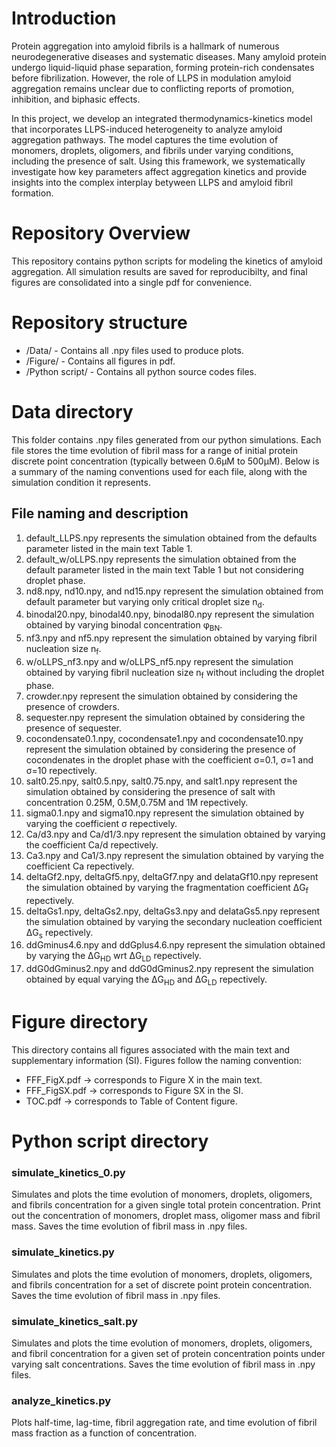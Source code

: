 # Introduction
Protein aggregation into amyloid fibrils is a hallmark of numerous neurodegenerative diseases and systematic diseases. Many amyloid protein undergo liquid-liquid phase separation, forming protein-rich condensates before fibrilization. However, the role of LLPS in modulation amyloid aggregation remains unclear due to conflicting reports of promotion, inhibition, and biphasic effects.

In this project, we develop an integrated thermodynamics-kinetics model that incorporates LLPS-induced heterogeneity to analyze amyloid aggregation pathways. The model captures the time evolution of monomers, droplets, oligomers, and fibrils under varying conditions, including the presence of salt. Using this framework, we systematically investigate how key parameters affect aggregation kinetics and provide insights into the complex interplay betyween LLPS and amyloid fibril formation.

# Repository Overview  
This repository contains python scripts for modeling the kinetics of amyloid aggregation. All simulation results are saved for reproducibilty, and final figures are consolidated into a single pdf for convenience.

# Repository structure  
* /Data/ - Contains all .npy files used to produce plots.
* /Figure/ - Contains all figures in pdf.
* /Python script/ - Contains all python source codes files.
# Data directory  
This folder contains .npy files generated from our python simulations. Each file stores the time evolution of fibril mass for a range of initial protein discrete point concentration (typically between 0.6µM to 500µM). Below is a summary of the naming conventions used for each file, along with the simulation condition it represents.
## File naming and description  
1) default_LLPS.npy represents the simulation obtained from the defaults parameter listed in the main text Table 1.
2) default_w/oLLPS.npy represents the simulation obtained from the default parameter listed in the main text Table 1 but not considering droplet phase.
3) nd8.npy, nd10.npy, and nd15.npy represent the simulation obtained from default parameter but varying only critical droplet size n<sub>d</sub>.
4) binodal20.npy, binodal40.npy, binodal80.npy represent the simulation obtained by varying binodal concentration φ<sub>BN</sub>.
5) nf3.npy and nf5.npy represent the simulation obtained by varying fibril nucleation size n<sub>f</sub>.
6) w/oLLPS_nf3.npy and w/oLLPS_nf5.npy represent the simulation obtained by varying fibril nucleation size n<sub>f</sub> without including the droplet phase.
7) crowder.npy represent the simulation obtained by considering the presence of crowders.
8) sequester.npy represent the simulation obtained by considering the presence of sequester.
9) cocondensate0.1.npy, cocondensate1.npy and cocondensate10.npy represent the simulation obtained by considering the presence of cocondenates in the droplet phase with the coefficient σ=0.1, σ=1 and σ=10 repectively.
10) salt0.25.npy, salt0.5.npy, salt0.75.npy, and salt1.npy represent the simulation obtained by considering the presence of salt with concentration 0.25M, 0.5M,0.75M and 1M repectively.
11) sigma0.1.npy and sigma10.npy represent the simulation obtained by varying the coefficient σ repectively.
12) Ca/d3.npy and Ca/d1/3.npy represent the simulation obtained by varying the coefficient Ca/d repectively.
13) Ca3.npy and Ca1/3.npy represent the simulation obtained by varying the coefficient Ca repectively.
14) deltaGf2.npy, deltaGf5.npy, deltaGf7.npy and delataGf10.npy represent the simulation obtained by varying the fragmentation coefficient ΔG<sub>f</sub> repectively.
15) deltaGs1.npy, deltaGs2.npy, deltaGs3.npy and delataGs5.npy represent the simulation obtained by varying the secondary nucleation coefficient ΔG<sub>s</sub> repectively.
16) ddGminus4.6.npy and ddGplus4.6.npy represent the simulation obtained by varying the  ΔG<sub>HD</sub> wrt ΔG<sub>LD</sub> repectively.
17) ddG0dGminus2.npy and ddG0dGminus2.npy represent the simulation obtained by equal varying the  ΔG<sub>HD</sub> and ΔG<sub>LD</sub> repectively.
    
# Figure directory
This directory contains all figures associated with the main text and supplementary information (SI). Figures follow the naming convention:  
* FFF_FigX.pdf → corresponds to Figure X in the main text.
* FFF_FigSX.pdf → corresponds to Figure SX in  the SI.
* TOC.pdf → corresponds to Table of Content figure.
# Python script directory  
### simulate_kinetics_0.py  
Simulates and plots the time evolution of monomers, droplets, oligomers, and fibrils concentration for a given single total protein concentration. Print out the concentration of monomers, droplet mass, oligomer mass and fibril mass. Saves the time evolution of fibril mass in .npy files.
### simulate_kinetics.py  
Simulates and plots the time evolution of monomers, droplets, oligomers, and fibrils concentration for a set of discrete point protein concentration. Saves the time evolution of fibril mass in .npy files.
### simulate_kinetics_salt.py  
Simulates and plots the time evolution of monomers, droplets, oligomers, and fibril concentration for a given set of protein concentration points under varying salt concentrations. Saves the time evolution of fibril mass in .npy files.
### analyze_kinetics.py  
Plots half-time, lag-time, fibril aggregation rate, and time evolution of fibril mass fraction as a function of concentration.

